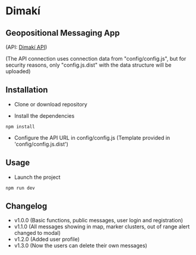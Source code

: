 # Dimakí

## Geopositional Messaging App

(API: [Dimakí API](https://github.com/JuanAntonioReyes/Dimaki-API))

(The API connection uses connection data from "config/config.js", but for security reasons, only "config.js.dist" with the data structure will be uploaded)

## Installation
- Clone or download repository

- Install the dependencies
```
npm install
```

- Configure the API URL in config/config.js (Template provided in 'config/config.js.dist')

## Usage
- Launch the project
```
npm run dev
```

## Changelog
- v1.0.0 (Basic functions, public messages, user login and registration)
- v1.1.0 (All messages showing in map, marker clusters, out of range alert changed to modal)
- v1.2.0 (Added user profile)
- v1.3.0 (Now the users can delete their own messages)